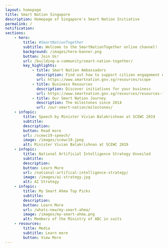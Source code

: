 ```yaml
---
layout: homepage
title: Smart Nation Singapore
description: Homepage of Singapore's Smart Nation Initiative
permalink: /
notification: 
sections:
    - hero:
        title: #SmartNationTogether
        subtitle: Welcome to the SmartNationTogether online channel! 
        background: /images/hero-banner.png
        button: Join Us! 
        url: /building-a-community/smart-nation-together/
        key_highlights:
            - title: Smart Nation Ambassadors
              description: Find out how to support citizen engagement efforts
              url: https://www.smartnation.gov.sg/resources/scope
            - title: Business Resources 
              description: Discover initiatives for your business 
              url: https://www.smartnation.gov.sg/resources/resources-for-businesses
            - title: Our Smart Nation Journey
              description: The milestones since 2014
              url: /our-smart-nation/milestones/
    - infopic:
        title: Speech by Minister Vivian Balakrishnan at SCEWC 2019
        subtitle: 
        description: 
        button: Read more
        url: /scewc19-speech/
        image: /images/scewc19.jpeg
        alt: Minister Vivian Balakrishnan at SCEWC 2019 
    - infopic:
        title: National Artificial Intelligence Strategy Unveiled
        subtitle: 
        description: 
        button: Learn More
        url: /national-artifical-intelligence-strategy/
        image: /images/ai-strategy.jpg
        alt: AI Strategy
    - infopic:
        title: My Smart Ahma Top Picks
        subtitle: 
        description:
        button: Learn More
        url: /whats-new/my-smart-ahma/
        image: /images/my-smart-ahma.png
        alt: Members of the Ministry of ABC in suits
    - resources:
        title: Media
        subtitle: Learn more
        button: View More
---
```

